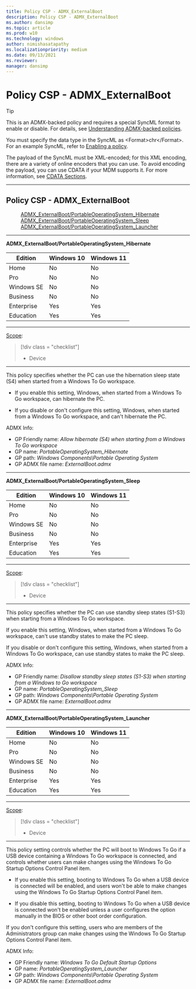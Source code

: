 ```yaml
---
title: Policy CSP - ADMX_ExternalBoot
description: Policy CSP - ADMX_ExternalBoot
ms.author: dansimp
ms.topic: article
ms.prod: w10
ms.technology: windows
author: nimishasatapathy
ms.localizationpriority: medium
ms.date: 09/13/2021
ms.reviewer: 
manager: dansimp
---
```


# Policy CSP - ADMX_ExternalBoot

> [!TIP]
> This is an ADMX-backed policy and requires a special SyncML format to enable or disable.  For details, see [Understanding ADMX-backed policies](./understanding-admx-backed-policies.md).
> 
> You must specify the data type in the SyncML as &lt;Format&gt;chr&lt;/Format&gt;. For an example SyncML, refer to [Enabling a policy](./understanding-admx-backed-policies.md#enabling-a-policy).
> 
> The payload of the SyncML must be XML-encoded; for this XML encoding, there are a variety of online encoders that you can use. To avoid encoding the payload, you can use CDATA if your MDM supports it.  For more information, see [CDATA Sections](http://www.w3.org/TR/REC-xml/#sec-cdata-sect).

<hr/>

<!--Policies-->
## Policy CSP - ADMX_ExternalBoot  

<dl>
  <dd>
    <a href="#admx-externalboot-portableoperatingsystem_hibernate">ADMX_ExternalBoot/PortableOperatingSystem_Hibernate
    </a>
  </dd>
  <dd>
    <a href="#admx-externalboot-portableoperatingsystem_sleep">ADMX_ExternalBoot/PortableOperatingSystem_Sleep
    </a>
  </dd>
  <dd>
    <a href="#admx-externalboot-portableoperatingsystem_launcher">ADMX_ExternalBoot/PortableOperatingSystem_Launcher
    </a>
  </dd>
<dl>

<hr/>

<!--Policy-->
<a href="" id="admx-externalboot-portableoperatingsystem_hibernate"></a>**ADMX_ExternalBoot/PortableOperatingSystem_Hibernate**  

<!--SupportedSKUs-->

|Edition|Windows 10|Windows 11|
|--- |--- |--- |
|Home|No|No|
|Pro|No|No|
|Windows SE|No|No|
|Business|No|No|
|Enterprise|Yes|Yes|
|Education|Yes|Yes|

<!--/SupportedSKUs-->
<hr/>

<!--Scope-->
[Scope](./policy-configuration-service-provider.md#policy-scope):

> [!div class = "checklist"]
> * Device

<hr/>

<!--/Scope-->
<!--Description-->
This policy specifies whether the PC can use the hibernation sleep state (S4) when started from a Windows To Go workspace.  

- If you enable this setting, Windows, when started from a Windows To Go workspace, can hibernate the PC.  

- If you disable or don't configure this setting, Windows, when started from a Windows To Go workspace, and can't hibernate the PC.


<!--/Description-->


<!--ADMXBacked-->
ADMX Info:  
-   GP Friendly name: *Allow hibernate (S4) when starting from a Windows To Go workspace*
-   GP name: *PortableOperatingSystem_Hibernate*
-   GP path: *Windows Components\Portable Operating System*
-   GP ADMX file name: *ExternalBoot.admx*

<!--/ADMXBacked-->
<!--/Policy-->

<hr/>

<!--Policy-->
<a href="" id="admx-externalboot-portableoperatingsystem_sleep"></a>**ADMX_ExternalBoot/PortableOperatingSystem_Sleep**  

<!--SupportedSKUs-->

|Edition|Windows 10|Windows 11|
|--- |--- |--- |
|Home|No|No|
|Pro|No|No|
|Windows SE|No|No|
|Business|No|No|
|Enterprise|Yes|Yes|
|Education|Yes|Yes|

<!--/SupportedSKUs-->
<hr/>

<!--Scope-->
[Scope](./policy-configuration-service-provider.md#policy-scope):

> [!div class = "checklist"]
> * Device

<hr/>

<!--/Scope-->
<!--Description-->
This policy specifies whether the PC can use standby sleep states (S1-S3) when starting from a Windows To Go workspace.  

If you enable this setting, Windows, when started from a Windows To Go workspace, can't use standby states to make the PC sleep.  

If you disable or don't configure this setting, Windows, when started from a Windows To Go workspace, can use standby states to make the PC sleep.

<!--/Description-->

<!--ADMXBacked-->
ADMX Info:  
-   GP Friendly name: *Disallow standby sleep states (S1-S3) when starting from a Windows to Go workspace*
-   GP name: *PortableOperatingSystem_Sleep*
-   GP path: *Windows Components\Portable Operating System*
-   GP ADMX file name: *ExternalBoot.admx*

<!--/ADMXBacked-->
<!--/Policy-->

<hr/>

<!--Policy-->
<a href="" id="admx-externalboot-portableoperatingsystem_launcher"></a>**ADMX_ExternalBoot/PortableOperatingSystem_Launcher**  

<!--SupportedSKUs-->

|Edition|Windows 10|Windows 11|
|--- |--- |--- |
|Home|No|No|
|Pro|No|No|
|Windows SE|No|No|
|Business|No|No|
|Enterprise|Yes|Yes|
|Education|Yes|Yes|

<!--/SupportedSKUs-->
<hr/>

<!--Scope-->
[Scope](./policy-configuration-service-provider.md#policy-scope):

> [!div class = "checklist"]
> * Device

<hr/>

<!--/Scope-->
<!--Description-->
This policy setting controls whether the PC will boot to Windows To Go if a USB device containing a Windows To Go workspace is connected, and controls whether users can make changes using the Windows To Go Startup Options Control Panel item.  

- If you enable this setting, booting to Windows To Go when a USB device is connected will be enabled, and users won't be able to make changes using the Windows To Go Startup Options Control Panel item.  

- If you disable this setting, booting to Windows To Go when a USB device is connected won't be enabled unless a user configures the option manually in the BIOS or other boot order configuration.  

If you don't configure this setting, users who are members of the Administrators group can make changes using the Windows To Go Startup Options Control Panel item.

<!--/Description-->

<!--ADMXBacked-->
ADMX Info:  
-   GP Friendly name: *Windows To Go Default Startup Options*
-   GP name: *PortableOperatingSystem_Launcher*
-   GP path: *Windows Components\Portable Operating System*
-   GP ADMX file name: *ExternalBoot.admx*

<!--/ADMXBacked-->
<!--/Policy-->

<!--/Policies-->

